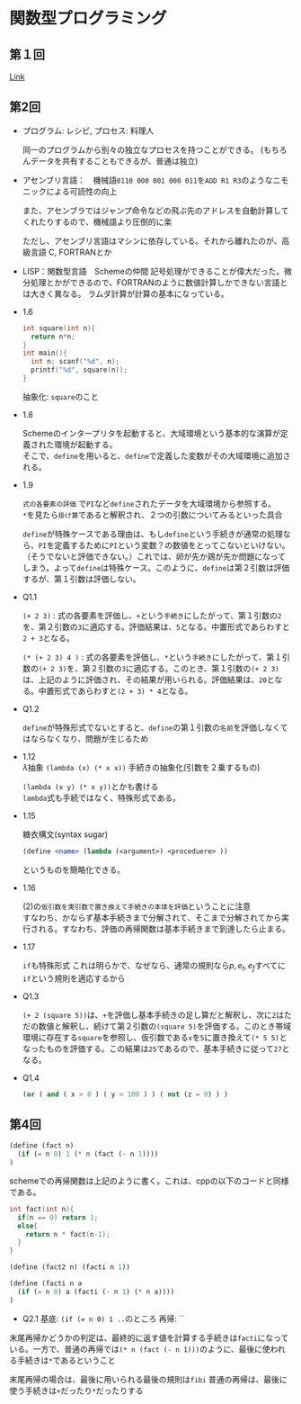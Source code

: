 # 関数型プログラミング

## 第１回

[Link](https://htdp.org/2018-01-06/Book/part_prologue.html)

## 第2回

- プログラム: レシピ, プロセス: 料理人

  同一のプログラムから別々の独立なプロセスを持つことができる。
  (もちろんデータを共有することもできるが、普通は独立)

- アセンブリ言語：　機械語`0110 000 001 000 011`を`ADD R1 R3`のようなニモニックによる可読性の向上

  また、アセンブラではジャンプ命令などの飛ぶ先のアドレスを自動計算してくれたりするので、機械語より圧倒的に楽

  ただし、アセンブリ言語はマシンに依存している。それから離れたのが、高級言語 C, FORTRANとか

- LISP：関数型言語　Schemeの仲間
  記号処理ができることが偉大だった。微分処理とかができるので、FORTRANのように数値計算しかできない言語とは大きく異なる。
  ラムダ計算が計算の基本になっている。

- 1.6
  ```c
  int square(int n){
    return n*n;
  }
  int main(){
    int n; scanf("%d", n);
    printf("%d", square(n));
  }
  ```

  抽象化: `square`のこと

- 1.8

  Schemeのインタープリタを起動すると、大域環境という基本的な演算が定義された環境が起動する。   
  そこで、`define`を用いると、`define`で定義した変数がその大域環境に追加される。

- 1.9 
  
  `式の各要素の評価` で`PI`など`define`されたデータを大域環境から参照する。  
  `*`を見たら`掛け算`であると解釈され、２つの引数についてみるといった具合

  `define`が特殊ケースである理由は、もし`define`という手続きが通常の処理なら、`PI`を定義するために`PI`という変数？の数値をとってこないといけない。（そうでないと評価できない。）これでは、卵が先か鶏が先か問題になってしまう。よって`define`は特殊ケース。このように、`define`は第２引数は評価するが、第１引数は評価しない。

- Q1.1

  `(+ 2 3)` : 式の各要素を評価し、`+`という`手続き`にしたがって、第１引数の`2`を、第２引数の`3`に適応する。評価結果は、`5`となる。中置形式であらわすと`2 + 3`となる。

  `(* (+ 2 3) 4 )` : 式の各要素を評価し、`*`という`手続き`にしたがって、第１引数の`(+ 2 3)`を、第２引数の`3`に適応する。このとき、第１引数の`(+ 2 3)`は、上記のように評価され、その結果が用いられる。評価結果は、`20`となる。中置形式であらわすと`(2 + 3) * 4`となる。

- Q1.2

  `define`が特殊形式でないとすると、`define`の第１引数の`名前`を評価しなくてはならなくなり、問題が生じるため

- 1.12  
  $\lambda$抽象
  `(lambda (x) (* x x))` 手続きの抽象化(引数を２乗するもの)

  `(lambda (x y) (* x y))`とかも書ける   
  `lambda`式も手続ではなく、特殊形式である。

- 1.15

  糖衣構文(syntax sugar)   
  ```scheme
  (define <name> (lambda (<argument>) <proceduere> ))
  ```
  というものを簡略化できる。


- 1.16

  (2)の`仮引数を実引数で置き換えて手続きの本体を評価`ということに注意  
  すなわち、かならず基本手続きまで分解されて、そこまで分解されてから実行される。すなわち、評価の再帰関数は基本手続きまで到達したら止まる。

- 1.17

  `if`も特殊形式 これは明らかで、なぜなら、通常の規則なら$p, e_t, e_f$すべてに`if`という規則を適応するから

- Q1.3

  `(+ 2 (square 5))`は、`+`を評価し基本手続きの足し算だと解釈し、次に`2`はただの数値と解釈し、続けて第２引数の`(square 5)`を評価する。このとき帯域環境に存在する`square`を参照し、仮引数である`x`を`5`に置き換えて`(* 5 5)`となったものを評価する。この結果は`25`であるので、基本手続きに従って`27`となる。

- Q1.4

  ```scheme
  (or ( and ( x > 0 ) ( y < 100 ) ) ( not (z = 0) ) )
  ```


## 第4回

```scheme
(define (fact n)
  (if (= n 0) 1 (* n (fact (- n 1))))
)
```
schemeでの再帰関数は上記のように書く。これは、cppの以下のコードと同様である。
```cpp
int fact(int n){
  if(n == 0) return 1;
  else{
    return n * fact(n-1);
  }
}
```

```scheme
(define (fact2 n) (facti n 1))

(define (facti n a
  (if (= n 0) a (facti (- n 1) (* n a))))
)
```

- Q2.1
基底: `(if (= n 0) 1 ..`のところ
再帰: ``

末尾再帰かどうかの判定は、最終的に返す値を計算する手続きは`facti`になっている。一方で、普通の再帰では`(* n (fact (- n 1)))`のように、最後に使われる手続きは`*`であるということ

末尾再帰の場合は、最後に用いられる最後の規則は`fibi`
普通の再帰は、最後に使う手続きは`+`だったり`*`だったりする